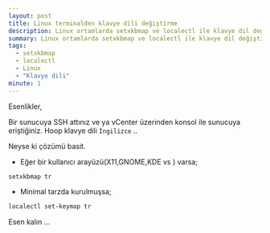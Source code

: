 ```yaml
---
layout: post
title: Linux terminalden klavye dili değiştirme
description: Linux ortamlarda setxkbmap ve localectl ile klavye dil değiştirme
summary: Linux ortamlarda setxkbmap ve localectl ile klavye dil değiştirme
tags: 
  - setxkbmap
  - localectl
  - Linux
  - "Klavye dili"
minute: 1
---
```


Esenlikler,

Bir sunucuya SSH attınız ve ya vCenter üzerinden konsol ile sunucuya eriştiğiniz. Hoop klavye dili `İngilizce` ..

Neyse ki çözümü basit.

* Eğer bir kullanıcı arayüzü(X11,GNOME,KDE vs ) varsa;

```bash
setxkbmap tr
``` 

* Minimal tarzda kurulmuşsa;

```bash
localectl set-keymap tr
```


Esen kalın ...